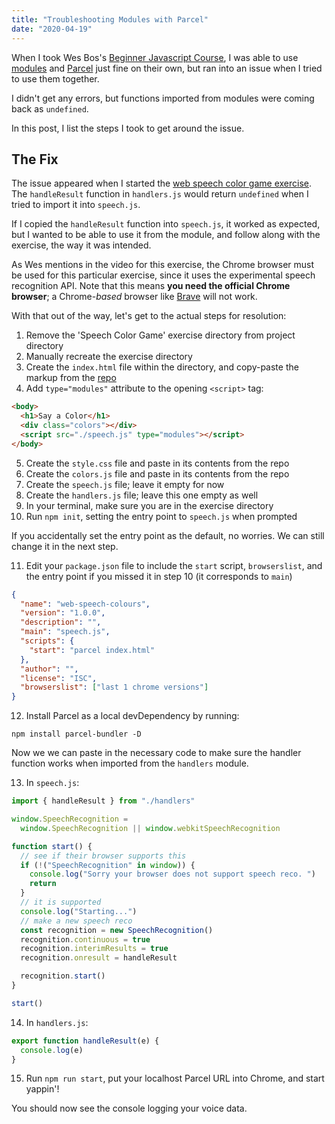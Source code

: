 ```yaml
---
title: "Troubleshooting Modules with Parcel"
date: "2020-04-19"
---
```


When I took Wes Bos's [Beginner Javascript Course](https://beginnerjavascript.com/), I was able to use [modules](https://developer.mozilla.org/en-US/docs/Web/JavaScript/Guide/Modules) and [Parcel](https://parceljs.org/) just fine on their own, but ran into an issue when I tried to use them together.

I didn't get any errors, but functions imported from modules were coming back as `undefined`.

In this post, I list the steps I took to get around the issue.

## The Fix

The issue appeared when I started the [web speech color game exercise](https://github.com/wesbos/beginner-javascript/tree/master/exercises/84%20-%20Web%20Speech%20Colour%20Game). The `handleResult` function in `handlers.js` would return `undefined` when I tried to import it into `speech.js`.

If I copied the `handleResult` function into `speech.js`, it worked as expected, but I wanted to be able to use it from the module, and follow along with the exercise, the way it was intended.

As Wes mentions in the video for this exercise, the Chrome browser must be used for this particular exercise, since it uses the experimental speech recognition API. Note that this means **you need the official Chrome browser**; a Chrome-_based_ browser like [Brave](https://brave.com/) will not work.

With that out of the way, let's get to the actual steps for resolution:

1. Remove the 'Speech Color Game' exercise directory from project directory
2. Manually recreate the exercise directory
3. Create the `index.html` file within the directory, and copy-paste the markup from the [repo](https://github.com/wesbos/beginner-javascript/blob/master/exercises/84%20-%20Web%20Speech%20Colour%20Game/index.html)
4. Add `type="modules"` attribute to the opening `<script>` tag:

```html
<body>
  <h1>Say a Color</h1>
  <div class="colors"></div>
  <script src="./speech.js" type="modules"></script>
</body>
```

5. Create the `style.css` file and paste in its contents from the repo
6. Create the `colors.js` file and paste in its contents from the repo
7. Create the `speech.js` file; leave it empty for now
8. Create the `handlers.js` file; leave this one empty as well
9. In your terminal, make sure you are in the exercise directory
10. Run `npm init`, setting the entry point to `speech.js` when prompted

If you accidentally set the entry point as the default, no worries. We can still change it in the next step.

11. Edit your `package.json` file to include the `start` script, `browserslist`, and the entry point if you missed it in step 10 (it corresponds to `main`)

```json
{
  "name": "web-speech-colours",
  "version": "1.0.0",
  "description": "",
  "main": "speech.js",
  "scripts": {
    "start": "parcel index.html"
  },
  "author": "",
  "license": "ISC",
  "browserslist": ["last 1 chrome versions"]
}
```

12. Install Parcel as a local devDependency by running:

`npm install parcel-bundler -D`

Now we we can paste in the necessary code to make sure the handler function works when imported from the `handlers` module.

13. In `speech.js`:

```js
import { handleResult } from "./handlers"

window.SpeechRecognition =
  window.SpeechRecognition || window.webkitSpeechRecognition

function start() {
  // see if their browser supports this
  if (!("SpeechRecognition" in window)) {
    console.log("Sorry your browser does not support speech reco. ")
    return
  }
  // it is supported
  console.log("Starting...")
  // make a new speech reco
  const recognition = new SpeechRecognition()
  recognition.continuous = true
  recognition.interimResults = true
  recognition.onresult = handleResult

  recognition.start()
}

start()
```

14. In `handlers.js`:

```js
export function handleResult(e) {
  console.log(e)
}
```

15. Run `npm run start`, put your localhost Parcel URL into Chrome, and start yappin'!

You should now see the console logging your voice data.
